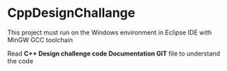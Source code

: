 # CppDesignChallange
 
This project must run on the Windows environment in Eclipse IDE with MinGW GCC toolchain 

 Read **C++ Design challenge code Documentation GIT** file to understand the code


